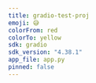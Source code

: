 ```yaml
---
title: gradio-test-proj
emoji: 😅
colorFrom: red
colorTo: yellow
sdk: gradio
sdk_version: "4.38.1"
app_file: app.py
pinned: false
---
```

